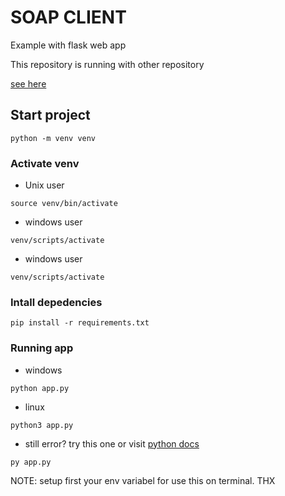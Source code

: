 # SOAP CLIENT
Example with flask web app

This repository is running with other repository

[see here](https://github.com/Yukie-Billal/soap-web-service-php)


## Start project

```shell
python -m venv venv
```

### Activate venv

- Unix user
```shell
source venv/bin/activate
```

- windows user
```shell
venv/scripts/activate
```

- windows user
```shell
venv/scripts/activate
```

### Intall depedencies

```shell
pip install -r requirements.txt
```

### Running app

- windows
```shell
python app.py
```

- linux
```shell
python3 app.py
```

- still error? try this one or visit [python docs](python.org)
```shell
py app.py
```

NOTE: setup first your env variabel for use this on terminal. THX